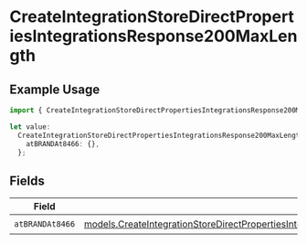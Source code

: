 # CreateIntegrationStoreDirectPropertiesIntegrationsResponse200MaxLength

## Example Usage

```typescript
import { CreateIntegrationStoreDirectPropertiesIntegrationsResponse200MaxLength } from "@vercel/sdk/models/createintegrationstoredirectop.js";

let value:
  CreateIntegrationStoreDirectPropertiesIntegrationsResponse200MaxLength = {
    atBRANDAt8466: {},
  };
```

## Fields

| Field                                                                                                                                                                                                                                                                                                                | Type                                                                                                                                                                                                                                                                                                                 | Required                                                                                                                                                                                                                                                                                                             | Description                                                                                                                                                                                                                                                                                                          |
| -------------------------------------------------------------------------------------------------------------------------------------------------------------------------------------------------------------------------------------------------------------------------------------------------------------------- | -------------------------------------------------------------------------------------------------------------------------------------------------------------------------------------------------------------------------------------------------------------------------------------------------------------------- | -------------------------------------------------------------------------------------------------------------------------------------------------------------------------------------------------------------------------------------------------------------------------------------------------------------------- | -------------------------------------------------------------------------------------------------------------------------------------------------------------------------------------------------------------------------------------------------------------------------------------------------------------------- |
| `atBRANDAt8466`                                                                                                                                                                                                                                                                                                      | [models.CreateIntegrationStoreDirectPropertiesIntegrationsResponse200ApplicationJSONResponseBodyStoreProductMetadataSchema6ItemsMaxLengthAtBRANDAt8466](../models/createintegrationstoredirectpropertiesintegrationsresponse200applicationjsonresponsebodystoreproductmetadataschema6itemsmaxlengthatbrandat8466.md) | :heavy_check_mark:                                                                                                                                                                                                                                                                                                   | N/A                                                                                                                                                                                                                                                                                                                  |
